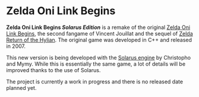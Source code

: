#  Zelda Oni Link Begins

**Zelda Oni Link Begins _Solarus Edition_** is a remake of the original [Zelda Oni Link Begins](http://www.zeldaroth.fr), the second fangame of Vincent Jouillat and the sequel of [Zelda Return of the Hylian](https://github.com/christopho/zelda_roth_se). The original game was developed in C++ and released in 2007.

This new version is being developed with the [Solarus engine](https://github.com/christopho/solarus) by Christopho and Mymy.
While this is essentially the same game, a lot of details will be improved thanks to the use of Solarus.

The project is currently a work in progress and there is no released date planned yet.
